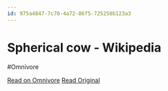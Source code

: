 ```yaml
---
id: 975a4847-7c70-4a72-86f5-725250b123a3
---
```


# Spherical cow - Wikipedia
#Omnivore

[Read on Omnivore](https://omnivore.app/me/spherical-cow-wikipedia-18eaa5bdb78)
[Read Original](https://en.wikipedia.org/wiki/Spherical_cow)

